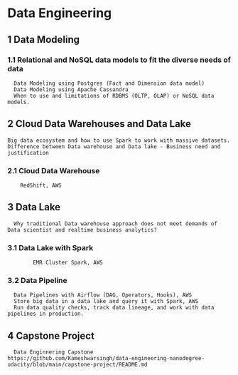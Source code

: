 

# Data Engineering

## 1 Data Modeling

### 1.1 Relational and NoSQL data models to fit the diverse needs of data 
      Data Modeling using Postgres (Fact and Dimension data model)
      Data Modeling using Apache Cassandra
      When to use and limitations of RDBMS (OLTP, OLAP) or NoSQL data models. 

## 2 Cloud Data Warehouses and Data Lake
    Big data ecosystem and how to use Spark to work with massive datasets.
    Difference between Data warehouse and Data lake - Business need and justification

### 2.1 Cloud Data Warehouse
        RedShift, AWS
              
 ## 3 Data Lake
      Why traditional Data warehouse approach does not meet demands of Data scientist and realtime business analytics?
 ### 3.1 Data Lake with Spark
            EMR Cluster Spark, AWS
            
 ### 3.2 Data Pipeline      
      Data Pipelines with Airflow (DAG, Operators, Hooks), AWS
      Store big data in a data lake and query it with Spark, AWS
      Run data quality checks, track data lineage, and work with data pipelines in production.

## 4 Capstone Project
      Data Enginnering Capstone
    https://github.com/Kameshwarsingh/data-engineering-nanodegree-udacity/blob/main/capstone-project/README.md
